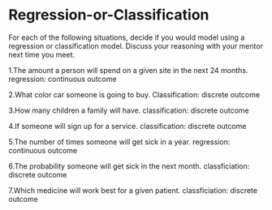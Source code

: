 # Regression-or-Classification

For each of the following situations, decide if you would model using a regression or classification model. Discuss your reasoning with your mentor next time you meet.

1.The amount a person will spend on a given site in the next 24 months.
regression: continuous outcome

2.What color car someone is going to buy.
Classification: discrete outcome

3.How many children a family will have.
classification: discrete outcome

4.If someone will sign up for a service.
classification: discrete outcome

5.The number of times someone will get sick in a year.
regression: continuous outcome

6.The probability someone will get sick in the next month.
classficiation: discrete outcome

7.Which medicine will work best for a given patient.
classficiation: discrete outcome
